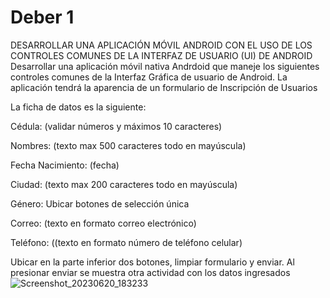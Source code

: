 # Deber 1
DESARROLLAR UNA APLICACIÓN MÓVIL ANDROID CON EL USO DE LOS CONTROLES COMUNES DE LA INTERFAZ DE USUARIO (UI) DE ANDROID
Desarrollar una aplicación móvil nativa Andrdoid que maneje los siguientes controles comunes de la Interfaz Gráfica de usuario de Android. La aplicación tendrá la aparencia de un formulario de Inscripción de Usuarios

La ficha de datos es la siguiente:

Cédula: (validar números y máximos 10 caracteres)

Nombres: (texto max 500 caracteres todo en mayúscula)

Fecha Nacimiento: (fecha)

Ciudad: (texto max 200 caracteres todo en mayúscula)

Género: Ubicar botones de selección única

Correo: (texto en formato correo electrónico)

Teléfono: ((texto en formato número de teléfono celular)

Ubicar en la parte inferior dos botones, limpiar formulario y enviar. Al presionar enviar se muestra otra actividad con los datos ingresados
![Screenshot_20230620_183233](https://github.com/vales-alfre/Deber/assets/97996152/237bb478-04db-4b7f-8732-d0359d4775e8)
